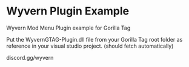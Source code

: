 # Wyvern Plugin Example
Wyvern Mod Menu Plugin example for Gorilla Tag

Put the WyvernGTAG-Plugin.dll file from your Gorilla Tag root folder as reference in your visual studio project. (should fetch automatically)

discord.gg/wyvern